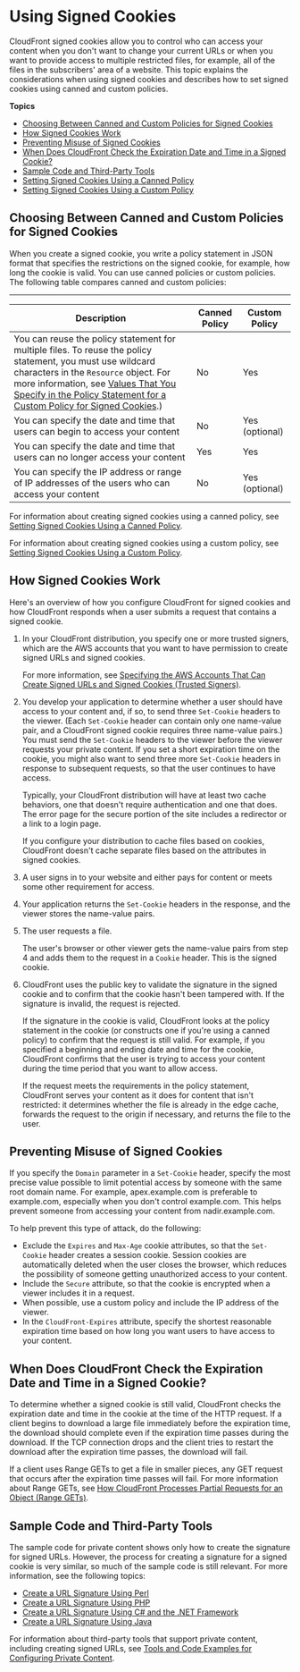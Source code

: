 # Using Signed Cookies<a name="private-content-signed-cookies"></a>

CloudFront signed cookies allow you to control who can access your content when you don't want to change your current URLs or when you want to provide access to multiple restricted files, for example, all of the files in the subscribers' area of a website\. This topic explains the considerations when using signed cookies and describes how to set signed cookies using canned and custom policies\.

**Topics**
+ [Choosing Between Canned and Custom Policies for Signed Cookies](#private-content-choosing-canned-custom-cookies)
+ [How Signed Cookies Work](#private-content-how-signed-cookies-work)
+ [Preventing Misuse of Signed Cookies](#private-content-signed-cookie-misuse)
+ [When Does CloudFront Check the Expiration Date and Time in a Signed Cookie?](#private-content-check-expiration-cookie)
+ [Sample Code and Third\-Party Tools](#private-content-overview-sample-code-cookies)
+ [Setting Signed Cookies Using a Canned Policy](private-content-setting-signed-cookie-canned-policy.md)
+ [Setting Signed Cookies Using a Custom Policy](private-content-setting-signed-cookie-custom-policy.md)

## Choosing Between Canned and Custom Policies for Signed Cookies<a name="private-content-choosing-canned-custom-cookies"></a>

When you create a signed cookie, you write a policy statement in JSON format that specifies the restrictions on the signed cookie, for example, how long the cookie is valid\. You can use canned policies or custom policies\. The following table compares canned and custom policies:


****  

| Description | Canned Policy | Custom Policy | 
| --- | --- | --- | 
| You can reuse the policy statement for multiple files\. To reuse the policy statement, you must use wildcard characters in the `Resource` object\. For more information, see [Values That You Specify in the Policy Statement for a Custom Policy for Signed Cookies](private-content-setting-signed-cookie-custom-policy.md#private-content-custom-policy-statement-cookies-values)\.\)  | No | Yes | 
| You can specify the date and time that users can begin to access your content | No | Yes \(optional\) | 
| You can specify the date and time that users can no longer access your content | Yes | Yes | 
| You can specify the IP address or range of IP addresses of the users who can access your content | No | Yes \(optional\) | 

For information about creating signed cookies using a canned policy, see [Setting Signed Cookies Using a Canned Policy](private-content-setting-signed-cookie-canned-policy.md)\.

For information about creating signed cookies using a custom policy, see [Setting Signed Cookies Using a Custom Policy](private-content-setting-signed-cookie-custom-policy.md)\.

## How Signed Cookies Work<a name="private-content-how-signed-cookies-work"></a>

Here's an overview of how you configure CloudFront for signed cookies and how CloudFront responds when a user submits a request that contains a signed cookie\. 

1. In your CloudFront distribution, you specify one or more trusted signers, which are the AWS accounts that you want to have permission to create signed URLs and signed cookies\.

   For more information, see [Specifying the AWS Accounts That Can Create Signed URLs and Signed Cookies \(Trusted Signers\)](private-content-trusted-signers.md)\.

1. You develop your application to determine whether a user should have access to your content and, if so, to send three `Set-Cookie` headers to the viewer\. \(Each `Set-Cookie` header can contain only one name\-value pair, and a CloudFront signed cookie requires three name\-value pairs\.\) You must send the `Set-Cookie` headers to the viewer before the viewer requests your private content\. If you set a short expiration time on the cookie, you might also want to send three more `Set-Cookie` headers in response to subsequent requests, so that the user continues to have access\.

   Typically, your CloudFront distribution will have at least two cache behaviors, one that doesn't require authentication and one that does\. The error page for the secure portion of the site includes a redirector or a link to a login page\.

   If you configure your distribution to cache files based on cookies, CloudFront doesn't cache separate files based on the attributes in signed cookies\.

1. A user signs in to your website and either pays for content or meets some other requirement for access\.

1. Your application returns the `Set-Cookie` headers in the response, and the viewer stores the name\-value pairs\.

1. The user requests a file\.

   The user's browser or other viewer gets the name\-value pairs from step 4 and adds them to the request in a `Cookie` header\. This is the signed cookie\. 

1. CloudFront uses the public key to validate the signature in the signed cookie and to confirm that the cookie hasn't been tampered with\. If the signature is invalid, the request is rejected\.

   If the signature in the cookie is valid, CloudFront looks at the policy statement in the cookie \(or constructs one if you're using a canned policy\) to confirm that the request is still valid\. For example, if you specified a beginning and ending date and time for the cookie, CloudFront confirms that the user is trying to access your content during the time period that you want to allow access\.

   If the request meets the requirements in the policy statement, CloudFront serves your content as it does for content that isn't restricted: it determines whether the file is already in the edge cache, forwards the request to the origin if necessary, and returns the file to the user\.

## Preventing Misuse of Signed Cookies<a name="private-content-signed-cookie-misuse"></a>

If you specify the `Domain` parameter in a `Set-Cookie` header, specify the most precise value possible to limit potential access by someone with the same root domain name\. For example, apex\.example\.com is preferable to example\.com, especially when you don't control example\.com\. This helps prevent someone from accessing your content from nadir\.example\.com\.

To help prevent this type of attack, do the following:
+ Exclude the `Expires` and `Max-Age` cookie attributes, so that the `Set-Cookie` header creates a session cookie\. Session cookies are automatically deleted when the user closes the browser, which reduces the possibility of someone getting unauthorized access to your content\.
+ Include the `Secure` attribute, so that the cookie is encrypted when a viewer includes it in a request\.
+ When possible, use a custom policy and include the IP address of the viewer\.
+ In the `CloudFront-Expires` attribute, specify the shortest reasonable expiration time based on how long you want users to have access to your content\.

## When Does CloudFront Check the Expiration Date and Time in a Signed Cookie?<a name="private-content-check-expiration-cookie"></a>

To determine whether a signed cookie is still valid, CloudFront checks the expiration date and time in the cookie at the time of the HTTP request\. If a client begins to download a large file immediately before the expiration time, the download should complete even if the expiration time passes during the download\. If the TCP connection drops and the client tries to restart the download after the expiration time passes, the download will fail\.

If a client uses Range GETs to get a file in smaller pieces, any GET request that occurs after the expiration time passes will fail\. For more information about Range GETs, see [How CloudFront Processes Partial Requests for an Object \(Range GETs\)](RangeGETs.md)\.

## Sample Code and Third\-Party Tools<a name="private-content-overview-sample-code-cookies"></a>

The sample code for private content shows only how to create the signature for signed URLs\. However, the process for creating a signature for a signed cookie is very similar, so much of the sample code is still relevant\. For more information, see the following topics: 
+ [Create a URL Signature Using Perl](CreateURLPerl.md)
+ [Create a URL Signature Using PHP](CreateURL_PHP.md)
+ [Create a URL Signature Using C\# and the \.NET Framework](CreateSignatureInCSharp.md)
+ [Create a URL Signature Using Java](CFPrivateDistJavaDevelopment.md)

For information about third\-party tools that support private content, including creating signed URLs, see [Tools and Code Examples for Configuring Private Content](Resources.md#resources-distributing-private-content)\.